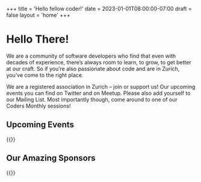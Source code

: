 +++
title = 'Hello fellow coder!'
date = 2023-01-01T08:00:00-07:00
draft = false
layout = 'home'
+++

# Hello There!

We are a community of software developers who find that even with decades of experience, there’s always room to learn, to grow, to get better at our craft.
So if you’re also passionate about code and are in Zurich, you’ve come to the right place.

We are a registered association in Zurich – join or support us!
Our upcoming events you can find on Twitter and on Meetup.
Please also add yourself to our Mailing List.
Most importantly though, come around to one of our Coders Monthly sessions!

## Upcoming Events

{{<events>}}

## Our Amazing Sponsors

{{<sponsors>}}

